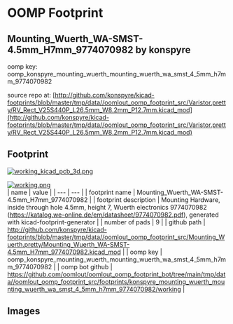 # OOMP Footprint  
## Mounting_Wuerth_WA-SMST-4.5mm_H7mm_9774070982  by konspyre  
  
oomp key: oomp_konspyre_mounting_wuerth_mounting_wuerth_wa_smst_4_5mm_h7mm_9774070982  
  
source repo at: [http://github.com/konspyre/kicad-footprints/blob/master/tmp/data//oomlout_oomp_footprint_src/Varistor.pretty/RV_Rect_V25S440P_L26.5mm_W8.2mm_P12.7mm.kicad_mod](http://github.com/konspyre/kicad-footprints/blob/master/tmp/data//oomlout_oomp_footprint_src/Varistor.pretty/RV_Rect_V25S440P_L26.5mm_W8.2mm_P12.7mm.kicad_mod)  
## Footprint  
  
[![working_kicad_pcb_3d.png](working_kicad_pcb_3d_600.png)](working_kicad_pcb_3d.png)  
  
[![working.png](working_600.png)](working.png)  
| name | value | 
| --- | --- | 
| footprint name | Mounting_Wuerth_WA-SMST-4.5mm_H7mm_9774070982 | 
| footprint description | Mounting Hardware, inside through hole 4.5mm, height 7, Wuerth electronics 9774070982 (https://katalog.we-online.de/em/datasheet/9774070982.pdf), generated with kicad-footprint-generator | 
| number of pads | 9 | 
| github path | http://github.com/konspyre/kicad-footprints/blob/master/tmp/data//oomlout_oomp_footprint_src/Mounting_Wuerth.pretty/Mounting_Wuerth_WA-SMST-4.5mm_H7mm_9774070982.kicad_mod | 
| oomp key | oomp_konspyre_mounting_wuerth_mounting_wuerth_wa_smst_4_5mm_h7mm_9774070982 | 
| oomp bot github | https://github.com/oomlout/oomlout_oomp_footprint_bot/tree/main/tmp/data//oomlout_oomp_footprint_src/footprints/konspyre_mounting_wuerth_mounting_wuerth_wa_smst_4_5mm_h7mm_9774070982/working | 
## Images  
